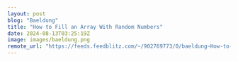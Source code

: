 ```yaml
---
layout: post
blog: "Baeldung"
title: "How to Fill an Array With Random Numbers"
date: 2024-08-13T03:25:19Z
image: images/baeldung.png
remote_url: "https://feeds.feedblitz.com/~/902769773/0/baeldung~How-to-Fill-an-Array-With-Random-Numbers"
---
```

